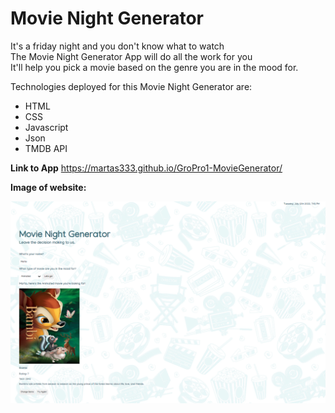 # Movie Night Generator
It's a friday night and you don't know what to watch <br />
The Movie Night Generator App will do all the work for you <br />
It'll help you pick a movie based on the genre you are in the mood for. <br />

Technologies deployed for this Movie Night Generator are:
* HTML
* CSS
* Javascript
* Json
* TMDB API

**Link to App**
https://martas333.github.io/GroPro1-MovieGenerator/

**Image of website:**

![My website](assets/images/movienight.png)
